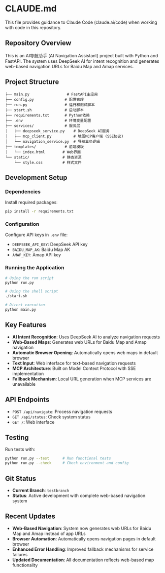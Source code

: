 # CLAUDE.md

This file provides guidance to Claude Code (claude.ai/code) when working with code in this repository.

## Repository Overview

This is an AI导航助手 (AI Navigation Assistant) project built with Python and FastAPI. The system uses DeepSeek AI for intent recognition and generates web-based navigation URLs for Baidu Map and Amap services.

## Project Structure

```
├── main.py                 # FastAPI主应用
├── config.py              # 配置管理
├── run.py                 # 运行和测试脚本
├── start.sh               # 启动脚本
├── requirements.txt       # Python依赖
├── .env                   # 环境变量配置
├── services/              # 服务层
│   ├── deepseek_service.py    # DeepSeek AI服务
│   ├── mcp_client.py          # 地图MCP客户端 (SSE协议)
│   └── navigation_service.py  # 导航业务逻辑
├── templates/             # 前端模板
│   └── index.html        # Web界面
└── static/               # 静态资源
    └── style.css         # 样式文件
```

## Development Setup

### Dependencies
Install required packages:
```bash
pip install -r requirements.txt
```

### Configuration
Configure API keys in `.env` file:
- `DEEPSEEK_API_KEY`: DeepSeek API key
- `BAIDU_MAP_AK`: Baidu Map AK
- `AMAP_KEY`: Amap API key

### Running the Application
```bash
# Using the run script
python run.py

# Using the shell script
./start.sh

# Direct execution
python main.py
```

## Key Features

- **AI Intent Recognition**: Uses DeepSeek AI to analyze navigation requests
- **Web-Based Maps**: Generates web URLs for Baidu Map and Amap navigation
- **Automatic Browser Opening**: Automatically opens web maps in default browser
- **Text Input**: Web interface for text-based navigation requests
- **MCP Architecture**: Built on Model Context Protocol with SSE implementation
- **Fallback Mechanism**: Local URL generation when MCP services are unavailable

## API Endpoints

- `POST /api/navigate`: Process navigation requests
- `GET /api/status`: Check system status
- `GET /`: Web interface

## Testing

Run tests with:
```bash
python run.py --test      # Run functional tests
python run.py --check     # Check environment and config
```

## Git Status

- **Current Branch**: `testbranch`
- **Status**: Active development with complete web-based navigation system

## Recent Updates

- **Web-Based Navigation**: System now generates web URLs for Baidu Map and Amap instead of app URLs
- **Browser Automation**: Automatically opens navigation pages in default browser
- **Enhanced Error Handling**: Improved fallback mechanisms for service failures
- **Updated Documentation**: All documentation reflects web-based map functionality